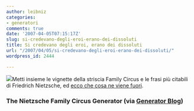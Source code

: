 ```yaml
---
author: leibniz
categories:
- generatori
comments: true
date: '2007-04-05T07:15:17Z'
slug: si-credevano-degli-eroi-erano-dei-dissoluti
title: Si credevano degli eroi, erano dei dissoluti
url: "/2007/04/05/si-credevano-degli-eroi-erano-dei-dissoluti/"
wordpress_id: 2444

---
```

![](https://www.losanjealous.com/img/nfc/116.gif)Metti insieme le vignette della striscia Family Circus e le frasi più citabili di Friedrich Nietzsche, ed [ecco che cosa ne viene fuori](https://www.losanjealous.com/nfc/).


### The Nietzsche Family Circus Generator (via [Generator Blog](https://generatorblog.blogspot.com/2007/04/nietzsche-family-circus-generator.html))
